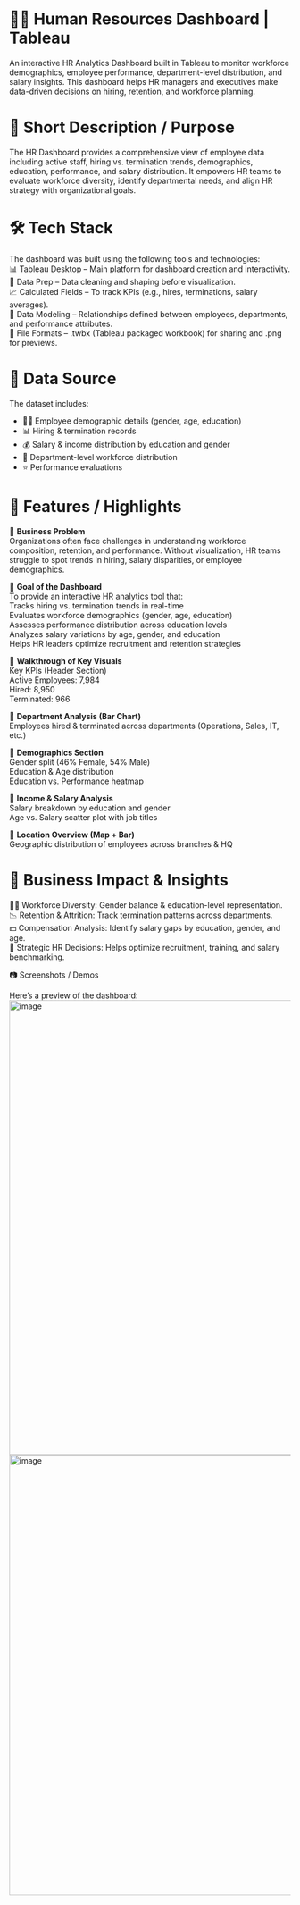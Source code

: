 # 👩‍💼 Human Resources Dashboard | Tableau

An interactive HR Analytics Dashboard built in Tableau to monitor workforce demographics, employee performance, department-level distribution, and salary insights. This dashboard helps HR managers and executives make data-driven decisions on hiring, retention, and workforce planning.<br>

# 📌 Short Description / Purpose

The HR Dashboard provides a comprehensive view of employee data including active staff, hiring vs. termination trends, demographics, education, performance, and salary distribution. It empowers HR teams to evaluate workforce diversity, identify departmental needs, and align HR strategy with organizational goals.<br>

# 🛠 Tech Stack

The dashboard was built using the following tools and technologies:<br>
📊 Tableau Desktop – Main platform for dashboard creation and interactivity.<br>
📂 Data Prep – Data cleaning and shaping before visualization.<br>
📈 Calculated Fields – To track KPIs (e.g., hires, terminations, salary averages).<br>
📝 Data Modeling – Relationships defined between employees, departments, and performance attributes.<br>
📁 File Formats – .twbx (Tableau packaged workbook) for sharing and .png for previews.<br>

# 📂 Data Source<br>
The dataset includes:
  <ul>
    <li>👩‍💼 Employee demographic details (gender, age, education)</li>
    <li>📊 Hiring &amp; termination records</li>
    <li>💰 Salary &amp; income distribution by education and gender</li>
    <li>🏢 Department-level workforce distribution</li>
    <li>⭐ Performance evaluations</li>
  </ul>


#  🚀 Features / Highlights<br>
🔹 <b>Business Problem</b><br>
Organizations often face challenges in understanding workforce composition, retention, and performance. Without visualization, HR teams struggle to spot trends in hiring, salary disparities, or employee demographics.<br>

🔹 <b>Goal of the Dashboard</b><br>
To provide an interactive HR analytics tool that:<br>
Tracks hiring vs. termination trends in real-time<br>
Evaluates workforce demographics (gender, age, education)<br>
Assesses performance distribution across education levels<br>
Analyzes salary variations by age, gender, and education<br>
Helps HR leaders optimize recruitment and retention strategies<br>

🔹 <b>Walkthrough of Key Visuals</b><br>
Key KPIs (Header Section)<br>
Active Employees: 7,984<br>
Hired: 8,950<br>
Terminated: 966<br>

🔹 <b>Department Analysis (Bar Chart)</b><br>
Employees hired & terminated across departments (Operations, Sales, IT, etc.)<br>

🔹 <b>Demographics Section</b><br>
Gender split (46% Female, 54% Male)<br>
Education & Age distribution<br>
Education vs. Performance heatmap<br>

🔹 <b>Income & Salary Analysis</b><br>
Salary breakdown by education and gender<br>
Age vs. Salary scatter plot with job titles<br>

🔹 <b>Location Overview (Map + Bar)</b><br>
Geographic distribution of employees across branches & HQ<br>

# 🔹<b> Business Impact & Insights</b><br>
👩‍💻 Workforce Diversity: Gender balance & education-level representation.<br>
📉 Retention & Attrition: Track termination patterns across departments.<br>
💵 Compensation Analysis: Identify salary gaps by education, gender, and age.<br>
🎯 Strategic HR Decisions: Helps optimize recruitment, training, and salary benchmarking.<br>

📷 Screenshots / Demos

Here’s a preview of the dashboard:
<img width="1414" height="814" alt="image" src="https://github.com/user-attachments/assets/c8d77523-9ad0-4552-92f4-60c926e726de" />
<img width="1382" height="789" alt="image" src="https://github.com/user-attachments/assets/c07c4167-e99f-4ac2-9c27-f4fb193cef30" />



